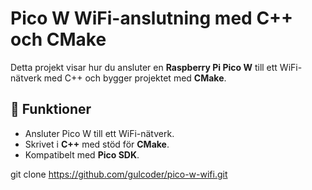 # Pico W WiFi-anslutning med C++ och CMake

Detta projekt visar hur du ansluter en **Raspberry Pi Pico W** till ett WiFi-nätverk med C++ och bygger projektet med **CMake**.

## 📌 Funktioner
- Ansluter Pico W till ett WiFi-nätverk.
- Skrivet i **C++** med stöd för **CMake**.
- Kompatibelt med **Pico SDK**.


git clone https://github.com/gulcoder/pico-w-wifi.git


